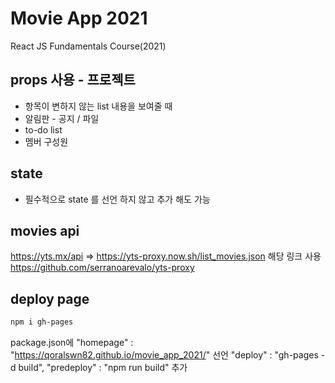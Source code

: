 # Movie App 2021
React JS Fundamentals Course(2021)

 ## props 사용 - 프로젝트 
 * 항목이 변하지 않는 list 내용을 보여줄 때 
 *  알림판 - 공지  / 파일 
 *  to-do list
 *  멤버 구성원
 

 ## state
 * 필수적으로 state 를 선언 하지 않고 추가 해도 가능 

## movies api
https://yts.mx/api
=> https://yts-proxy.now.sh/list_movies.json 해당 링크 사용
https://github.com/serranoarevalo/yts-proxy

## deploy page
```bash
npm i gh-pages
```

package.json에 
"homepage" : "https://qoralswn82.github.io/movie_app_2021/" 선언
"deploy" : "gh-pages -d build",
"predeploy" : "npm run build"
추가
